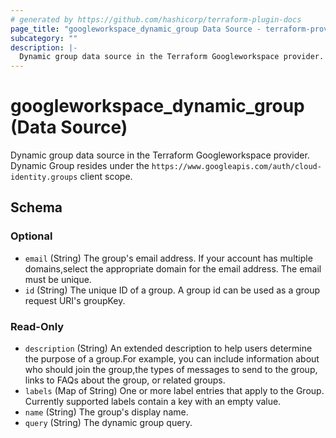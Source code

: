 ```yaml
---
# generated by https://github.com/hashicorp/terraform-plugin-docs
page_title: "googleworkspace_dynamic_group Data Source - terraform-provider-googleworkspace"
subcategory: ""
description: |-
  Dynamic group data source in the Terraform Googleworkspace provider. Dynamic Group resides under the https://www.googleapis.com/auth/cloud-identity.groups client scope.
---
```


# googleworkspace_dynamic_group (Data Source)

Dynamic group data source in the Terraform Googleworkspace provider. Dynamic Group resides under the `https://www.googleapis.com/auth/cloud-identity.groups` client scope.



<!-- schema generated by tfplugindocs -->
## Schema

### Optional

- `email` (String) The group's email address. If your account has multiple domains,select the appropriate domain for the email address. The email must be unique.
- `id` (String) The unique ID of a group. A group id can be used as a group request URI's groupKey.

### Read-Only

- `description` (String) An extended description to help users determine the purpose of a group.For example, you can include information about who should join the group,the types of messages to send to the group, links to FAQs about the group, or related groups.
- `labels` (Map of String) One or more label entries that apply to the Group. Currently supported labels contain a key with an empty value.
- `name` (String) The group's display name.
- `query` (String) The dynamic group query.
